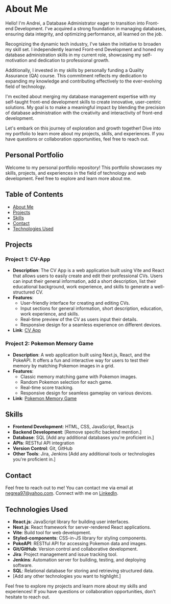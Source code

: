 # About Me

Hello! I'm Andrei, a Database Administrator eager to transition into Front-end Development. I've acquired a strong foundation in managing databases, ensuring data integrity, and optimizing performance, all learned on the job.

Recognizing the dynamic tech industry, I've taken the initiative to broaden my skill set. I independently learned Front-end Development and honed my database administration skills in my current role, showcasing my self-motivation and dedication to professional growth.

Additionally, I invested in my skills by personally funding a Quality Assurance (QA) course. This commitment reflects my dedication to expanding my knowledge and contributing effectively to the ever-evolving field of technology.

I'm excited about merging my database management expertise with my self-taught front-end development skills to create innovative, user-centric solutions. My goal is to make a meaningful impact by blending the precision of database administration with the creativity and interactivity of front-end development.

Let's embark on this journey of exploration and growth together! Dive into my portfolio to learn more about my projects, skills, and experiences. If you have questions or collaboration opportunities, feel free to reach out.

## Personal Portfolio

Welcome to my personal portfolio repository! This portfolio showcases my skills, projects, and experiences in the field of technology and web development. Feel free to explore and learn more about me.

## Table of Contents

- [About Me](#about-me)
- [Projects](#projects)
- [Skills](#skills)
- [Contact](#contact)
- [Technologies Used](#technologies-used)

## Projects

### Project 1: CV-App

- **Description**: The CV App is a web application built using Vite and React that allows users to easily create and edit their professional CVs. Users can input their general information, add a short description, list their educational background, work experience, and skills to generate a well-structured CV.
- **Features**:
  - User-friendly interface for creating and editing CVs.
  - Input sections for general information, short description, education, work experience, and skills.
  - Real-time preview of the CV as users input their details.
  - Responsive design for a seamless experience on different devices.
- **Link**: [CV App](http://cv-app-fawn.vercel.app)

### Project 2: Pokemon Memory Game

- **Description**: A web application built using Next.js, React, and the PokeAPI. It offers a fun and interactive way for users to test their memory by matching Pokemon images in a grid.
- **Features**:
  - Classic memory matching game with Pokemon images.
  - Random Pokemon selection for each game.
  - Real-time score tracking.
  - Responsive design for seamless gameplay on various devices.
- **Link**: [Pokemon Memory Game](https://pokemon-memory-game-pi.vercel.app/)


## Skills

- **Frontend Development**: HTML, CSS, JavaScript, React.js
- **Backend Development**: [Remove specific backend mention.]
- **Database**: SQL [Add any additional databases you're proficient in.]
- **APIs**: RESTful API integration
- **Version Control**: Git, GitHub
- **Other Tools**: Jira, Jenkins [Add any additional tools or technologies you're proficient in.]

## Contact

Feel free to reach out to me! You can contact me via email at [negrea97@yahoo.com](mailto:negrea97@yahoo.com). Connect with me on [LinkedIn](https://www.linkedin.com/in/andrei-negrea-49a669239/).

## Technologies Used

- **React.js**: JavaScript library for building user interfaces.
- **Next.js**: React framework for server-rendered React applications.
- **Vite**: Build tool for web development.
- **Styled-components**: CSS-in-JS library for styling components.
- **PokeAPI**: RESTful API for accessing Pokemon data and images.
- **Git/GitHub**: Version control and collaborative development.
- **Jira**: Project management and issue tracking tool.
- **Jenkins**: Automation server for building, testing, and deploying software.
- **SQL**: Relational database for storing and retrieving structured data.
- [Add any other technologies you want to highlight.]

Feel free to explore my projects and learn more about my skills and experiences! If you have questions or collaboration opportunities, don't hesitate to reach out.
